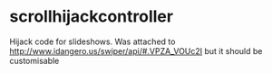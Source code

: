 # scrollhijackcontroller
Hijack code for slideshows. Was attached to http://www.idangero.us/swiper/api/#.VPZA_VOUc2I but it should be customisable 
